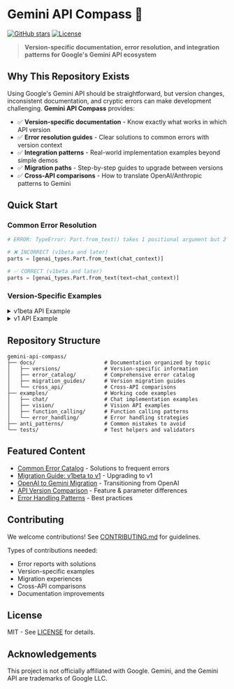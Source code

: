 # Gemini API Compass 🧭

[![GitHub stars](https://img.shields.io/github/stars/lostmindai/gemini-api-compass.svg?style=social&label=Star&maxAge=2592000)](https://github.com/lostmindai/gemini-api-compass) [![License](https://img.shields.io/badge/License-MIT-blue.svg)](https://opensource.org/licenses/MIT)

> **Version-specific documentation, error resolution, and integration patterns for Google's Gemini API ecosystem**

## Why This Repository Exists

Using Google's Gemini API should be straightforward, but version changes, inconsistent documentation, and cryptic errors can make development challenging. **Gemini API Compass** provides:

- ✅ **Version-specific documentation** - Know exactly what works in which API version
- ✅ **Error resolution guides** - Clear solutions to common errors with version context
- ✅ **Integration patterns** - Real-world implementation examples beyond simple demos
- ✅ **Migration paths** - Step-by-step guides to upgrade between versions
- ✅ **Cross-API comparisons** - How to translate OpenAI/Anthropic patterns to Gemini

## Quick Start

### Common Error Resolution

```python
# ERROR: TypeError: Part.from_text() takes 1 positional argument but 2 were given

# ❌ INCORRECT (v1beta and later)
parts = [genai_types.Part.from_text(chat_context)]

# ✅ CORRECT (v1beta and later)
parts = [genai_types.Part.from_text(text=chat_context)]
```

### Version-Specific Examples

<details>
<summary>v1beta API Example</summary>

```python
from google import genai
from google.genai import types as genai_types

client = genai.Client(api_key="YOUR_API_KEY")

# v1beta usage for chat
response = client.models.generate_content(
    model="gemini-1.5-pro",
    contents=[
        genai_types.Content(
            role="user",
            parts=[genai_types.Part.from_text(text="Hello, how are you?")]
        )
    ]
)
print(response.text)
```
</details>

<details>
<summary>v1 API Example</summary>

```python
from google import genai
from google.genai import types as genai_types

client = genai.Client(api_key="YOUR_API_KEY")

# v1 usage for chat
response = client.models.generate_content(
    model="gemini-1.5-pro",
    contents="Hello, how are you?"  # Simple string works in v1
)
print(response.text)
```
</details>

## Repository Structure

```
gemini-api-compass/
├── docs/                      # Documentation organized by topic
│   ├── versions/              # Version-specific information
│   ├── error_catalog/         # Comprehensive error catalog
│   ├── migration_guides/      # Version migration guides
│   └── cross_api/             # Cross-API comparisons
├── examples/                  # Working code examples
│   ├── chat/                  # Chat implementation examples
│   ├── vision/                # Vision API examples
│   ├── function_calling/      # Function calling patterns
│   └── error_handling/        # Error handling strategies
├── anti_patterns/             # Common mistakes to avoid
└── tests/                     # Test helpers and validators
```

## Featured Content

- [Common Error Catalog](docs/error_catalog/README.md) - Solutions to frequent errors
- [Migration Guide: v1beta to v1](docs/migration_guides/beta_to_v1.md) - Upgrading to v1
- [OpenAI to Gemini Migration](docs/cross_api/openai_to_gemini.md) - Transitioning from OpenAI
- [API Version Comparison](docs/versions/version_comparison.md) - Feature & parameter differences
- [Error Handling Patterns](examples/error_handling/README.md) - Best practices

## Contributing

We welcome contributions! See [CONTRIBUTING.md](CONTRIBUTING.md) for guidelines.

Types of contributions needed:
- Error reports with solutions
- Version-specific examples
- Migration experiences
- Cross-API comparisons
- Documentation improvements

## License

MIT - See [LICENSE](LICENSE) for details.

## Acknowledgements

This project is not officially affiliated with Google. Gemini, and the Gemini API are trademarks of Google LLC.